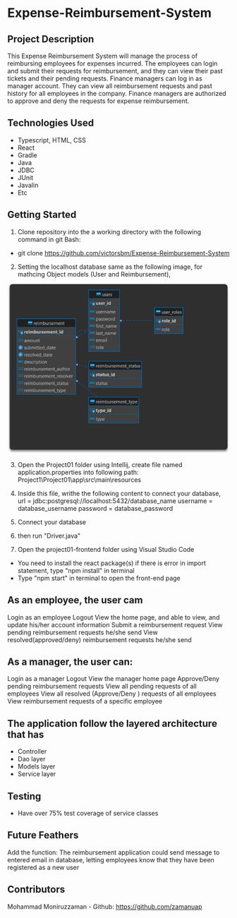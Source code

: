 # Expense-Reimbursement-System

## Project Description

This Expense Reimbursement System will manage the process of reimbursing employees for expenses incurred. The employees can login and submit their requests for reimbursement, and they can view their past tickets and their pending requests. Finance managers can log in as manager account. They can view all reimbursement requests and past history for all employees in the company. Finance managers are authorized to approve and deny the requests for expense reimbursement.

## Technologies Used

* Typescript, HTML, CSS
* React
* Gradle
* Java
* JDBC
* JUnit
* Javalin
* Etc

## Getting Started
1. Clone repository into the a working directory with the following command in git Bash: 
- git clone https://github.com/victorsbm/Expense-Reimbursement-System

2. Setting the localhost database same as the following image, for mathcing Object models (User and Reimbursement),

![alt text](ER_database.png)

3. Open the Project01 folder using Intellij, create file named application.properties into following path: Project1\Project01\app\src\main\resources

4. Inside this file, writhe the following content to connect your database, 
    url = jdbc:postgresql://localhost:5432/database_name
    username = database_username
    password = database_password

5. Connect your database    

6. then run "Driver.java"

7. Open the project01-frontend folder using Visual Studio Code
- You need to install the react package(s) if there is error in import statement, type "npm install" in terminal
- Type "npm start" in terminal to open the front-end page

## As an employee, the user cam 
Login as an employee
Logout
View the home page, and able to view, and update his/her account information 
Submit a reimbursement request
View pending reimbursement requests he/she send 
View resolved(approved/deny) reimbursement requests he/she send

## As a manager, the user can:
Login as a manager 
Logout
View the manager home page
Approve/Deny pending reimbursement requests
View all pending requests of all employees
View all resolved (Approve/Deny ) requests of all employees
View reimbursement requests of a specific employee

## The application follow the layered architecture that has 
- Controller
- Dao layer
- Models layer
- Service layer

##  Testing
- Have over 75% test coverage of service classes

## Future Feathers
Add the function: 
The reimbursement application could send message to entered email in database, letting employees know that they have been registered as a new user


## Contributors
Mohammad Moniruzzaman - Github: https://github.com/zamanuap
